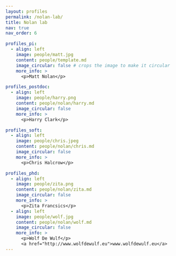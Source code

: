 ```yaml
---
layout: profiles
permalink: /nolan-lab/
title: Nolan lab
nav: true
nav_order: 6

profiles_pi:
  - align: left
    image: people/matt.jpg
    content: people/template.md
    image_circular: false # crops the image to make it circular
    more_info: >
      <p>Matt Nolan</p>

profiles_postdoc:
  - align: left
    image: people/harry.png
    content: people/nolan/harry.md
    image_circular: false
    more_info: >
      <p>Harry Clark</p>

profiles_soft:
  - align: left
    image: people/chris.jpeg
    content: people/nolan/chris.md
    image_circular: false
    more_info: >
      <p>Chris Halcrow</p>

profiles_phd:
  - align: left
    image: people/zita.png
    content: people/nolan/zita.md
    image_circular: false
    more_info: >
      <p>Zita Francsics</p>
  - align: left
    image: people/wolf.jpg
    content: people/nolan/wolf.md
    image_circular: false
    more_info: >
      <p>Wolf De Wulf</p>
      <a href="http://www.wolfdewulf.eu">www.wolfdewulf.eu</a>
---
```

